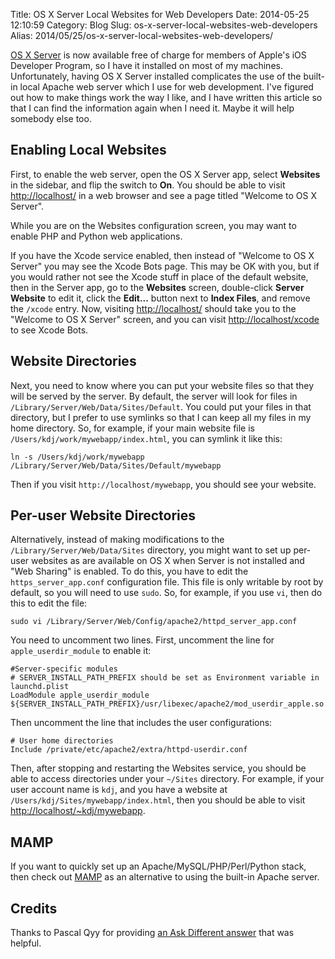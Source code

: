 Title: OS X Server Local Websites for Web Developers
Date: 2014-05-25 12:10:59
Category: Blog
Slug: os-x-server-local-websites-web-developers
Alias: 2014/05/25/os-x-server-local-websites-web-developers/


[OS X Server](https://itunes.apple.com/us/app/os-x-server/id714547929) is now available free of charge for members of Apple's iOS Developer Program, so I have it installed on most of my machines. Unfortunately, having OS X Server installed complicates the use of the built-in local Apache web server which I use for web development. I've figured out how to make things work the way I like, and I have written this article so that I can find the information again when I need it. Maybe it will help somebody else too.
<!--break-->
## Enabling Local Websites

First, to enable the web server, open the OS X Server app, select **Websites** in the sidebar,  and flip the switch to **On**. You should be able to visit <http://localhost/> in a web browser and see a page titled "Welcome to OS X Server".

While you are on the Websites configuration screen, you may want to enable PHP and Python web applications.

If you have the Xcode service enabled, then instead of "Welcome to OS X Server" you may see the Xcode Bots page. This may be OK with you, but if you would rather not see the Xcode stuff in place of the default website, then in the Server app, go to the **Websites** screen, double-click **Server Website** to edit it, click the **Edit...** button next to **Index Files**, and remove the `/xcode` entry. Now, visiting <http://localhost/> should take you to the "Welcome to OS X Server" screen, and you can visit <http://localhost/xcode> to see Xcode Bots.

## Website Directories

Next, you need to know where you can put your website files so that they will be served by the server. By default, the server will look for files in `/Library/Server/Web/Data/Sites/Default`. You could put your files in that directory, but I prefer to use symlinks so that I can keep all my files in my home directory. So, for example, if your main website file is `/Users/kdj/work/mywebapp/index.html`, you can symlink it like this:

    ln -s /Users/kdj/work/mywebapp /Library/Server/Web/Data/Sites/Default/mywebapp

Then if you visit `http://localhost/mywebapp`, you should see your website.

## Per-user Website Directories

Alternatively, instead of making modifications to the `/Library/Server/Web/Data/Sites` directory, you might want to set up per-user websites as are available on OS X when Server is not installed and "Web Sharing" is enabled. To do this, you have to edit the `https_server_app.conf` configuration file. This file is only writable by root by default, so you will need to use `sudo`. So, for example, if you use `vi`, then do this to edit the file:

    sudo vi /Library/Server/Web/Config/apache2/httpd_server_app.conf

You need to uncomment two lines. First, uncomment the line for `apple_userdir_module` to enable it:

    #Server-specific modules
    # SERVER_INSTALL_PATH_PREFIX should be set as Environment variable in launchd.plist
    LoadModule apple_userdir_module ${SERVER_INSTALL_PATH_PREFIX}/usr/libexec/apache2/mod_userdir_apple.so

Then uncomment the line that includes the user configurations:

    # User home directories
    Include /private/etc/apache2/extra/httpd-userdir.conf

Then, after stopping and restarting the Websites service, you should be able to access directories under your `~/Sites` directory. For example, if your user account name is `kdj`, and you have a website at `/Users/kdj/Sites/mywebapp/index.html`, then you should be able to visit <http://localhost/~kdj/mywebapp>.

## MAMP

If you want to quickly set up an Apache/MySQL/PHP/Perl/Python stack, then check out [MAMP](http://www.mamp.info/en/) as an alternative to using the built-in Apache server.

## Credits

Thanks to Pascal Qyy for providing [an Ask Different answer](http://apple.stackexchange.com/a/59836/1017) that was helpful.
